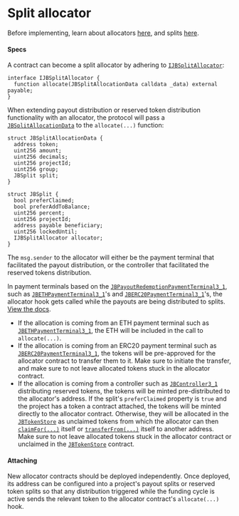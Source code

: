 # Split allocator

Before implementing, learn about allocators [here](/dev/learn/glossary/split-allocator.md), and splits [here](/dev/learn/glossary/splits.md).

#### Specs

A contract can become a split allocator by adhering to [`IJBSplitAllocator`](/dev/api/interfaces/ijbsplitallocator.md):

```
interface IJBSplitAllocator {
  function allocate(JBSplitAllocationData calldata _data) external payable;
}
```

When extending payout distribution or reserved token distribution functionality with an allocator, the protocol will pass a [`JBSplitAllocationData`](/dev/api/data-structures/jbsplitallocationdata.md) to the `allocate(...)` function:

```
struct JBSplitAllocationData {
  address token;
  uint256 amount;
  uint256 decimals;
  uint256 projectId;
  uint256 group;
  JBSplit split;
}
```

```
struct JBSplit {
  bool preferClaimed;
  bool preferAddToBalance;
  uint256 percent;
  uint256 projectId;
  address payable beneficiary;
  uint256 lockedUntil;
  IJBSplitAllocator allocator;
}
```

The `msg.sender` to the allocator will either be the payment terminal that facilitated the payout distribution, or the controller that facilitated the reserved tokens distribution.

In payment terminals based on the [`JBPayoutRedemptionPaymentTerminal3_1`](/dev/api/contracts/or-payment-terminals/or-abstract/jbpayoutredemptionpaymentterminal3_1), such as [`JBETHPaymentTerminal3_1`](/dev/api/contracts/or-payment-terminals/jbethpaymentterminal3_1/)'s and [`JBERC20PaymentTerminal3_1`](/dev/api/contracts/or-payment-terminals/jberc20paymentterminal3_1/)'s, the allocator hook gets called while the payouts are being distributed to splits. [View the docs](/dev/api/contracts/or-payment-terminals/or-abstract/jbpayoutredemptionpaymentterminal3_1/#_distributetopayoutsplitsof).

* If the allocation is coming from an ETH payment terminal such as [`JBETHPaymentTerminal3_1`](/dev/api/contracts/or-payment-terminals/jbethpaymentterminal3_1/), the ETH will be included in the call to `allocate(...)`.
* If the allocation is coming from an ERC20 payment terminal such as [`JBERC20PaymentTerminal3_1`](/dev/api/contracts/or-payment-terminals/jberc20paymentterminal3_1/), the tokens will be pre-approved for the allocator contract to transfer them to it. Make sure to initiate the transfer, and make sure to not leave allocated tokens stuck in the allocator contract.
* If the allocation is coming from a controller such as [`JBController3_1`](/dev/api/contracts/or-controllers/jbcontroller3_1/) distributing reserved tokens, the tokens will be minted pre-distributed to the allocator's address. If the split's `preferClaimed` property is `true` and the project has a token a contract attached, the tokens will be minted directly to the allocator contract. Otherwise, they will be allocated in the  [`JBTokenStore`](/dev/api/contracts/jbtokenstore/README.md) as unclaimed tokens from which the allocator can then [`claimFor(...)`](/dev/api/contracts/jbtokenstore/write/claimfor.md) itself or [`transferFrom(...)`](/dev/api/contracts/jbtokenstore/write/transferfrom.md) itself to another address. Make sure to not leave allocated tokens stuck in the allocator contract or unclaimed in the [`JBTokenStore`](/dev/api/contracts/jbtokenstore/README.md) contract.

#### Attaching

New allocator contracts should be deployed independently. Once deployed, its address can be configured into a project's payout splits or reserved token splits so that any distribution triggered while the funding cycle is active sends the relevant token to the allocator contract's `allocate(...)` hook.
